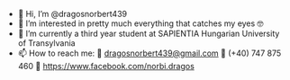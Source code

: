 - 👋 Hi, I’m @dragosnorbert439 
- 👀 I’m interested in pretty much everything that catches my eyes 🤓
- 🌱 I’m currently a third year student at SAPIENTIA Hungarian University of Transylvania 
- 📫 How to reach me: 📧 dragosnorbert439@gmail.com
                       📱 (+40) 747 875 460
                       🧑 https://www.facebook.com/norbi.dragos


<!---
dragosnorbert439/dragosnorbert439 is a ✨ special ✨ repository because its `README.md` (this file) appears on your GitHub profile.
You can click the Preview link to take a look at your changes.
--->
